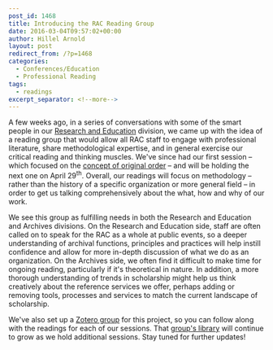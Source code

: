 ```yaml
---
post_id: 1468
title: Introducing the RAC Reading Group
date: 2016-03-04T09:57:02+00:00
author: Hillel Arnold
layout: post
redirect_from: /?p=1468
categories:
  - Conferences/Education
  - Professional Reading
tags:
  - readings
excerpt_separator: <!--more-->
---
```

A few weeks ago, in a series of conversations with some of the smart people in our [Research and Education](http://rockarch.org/programs/research/) division, we came up with the idea of a reading group that would allow all RAC staff to engage with professional literature, share methodological expertise, and in general exercise our critical reading and thinking muscles. We've since had our first session – which focused on the [concept of original order](https://www.zotero.org/groups/rac_reading_group/items/collectionKey/6J7CUUGB) – and will be holding the next one on April 29<sup>th</sup>. Overall, our readings will focus on methodology – rather than the history of a specific organization or more general field – in order to get us talking comprehensively about the what, how and why of our work.<!--more-->

We see this group as fulfilling needs in both the Research and Education and Archives divisions. On the Research and Education side, staff are often called on to speak for the RAC as a whole at public events, so a deeper understanding of archival functions, principles and practices will help instill confidence and allow for more in-depth discussion of what we do as an organization. On the Archives side, we often find it difficult to make time for ongoing reading, particularly if it's theoretical in nature. In addition, a more thorough understanding of trends in scholarship might help us think creatively about the reference services we offer, perhaps adding or removing tools, processes and services to match the current landscape of scholarship.

We've also set up a [Zotero group](https://www.zotero.org/groups/rac_reading_group) for this project, so you can follow along with the readings for each of our sessions. That [group's library](https://www.zotero.org/groups/rac_reading_group/items) will continue to grow as we hold additional sessions. Stay tuned for further updates!
